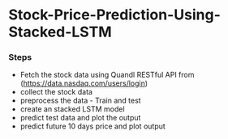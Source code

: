 # Stock-Price-Prediction-Using-Stacked-LSTM

### Steps
- Fetch the stock data using Quandl RESTful API from (https://data.nasdaq.com/users/login)
- collect the stock data
- preprocess the data - Train and test
- create an stacked LSTM model
- predict test data and plot the output
- predict future 10 days price and plot output
